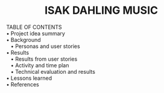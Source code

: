 <h1 align="center">ISAK DAHLING MUSIC</h1>

<bold>TABLE OF CONTENTS</bold></br>
• Project idea summary</br>
• Background</br>
&nbsp;&nbsp;&nbsp;• Personas and user stories</br>
• Results</br>
&nbsp;&nbsp;&nbsp;• Results from user stories</br>
&nbsp;&nbsp;&nbsp;• Activity and time plan</br>
&nbsp;&nbsp;&nbsp;• Technical evaluation and results</br>
• Lessons learned</br>
• References</br>
